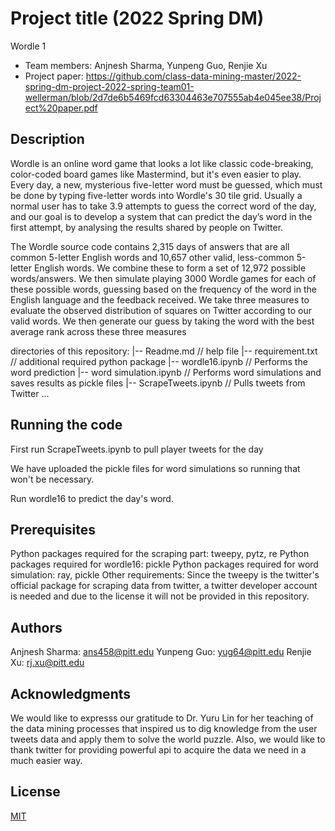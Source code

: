 # Project title (2022 Spring DM)
Wordle 1

* Team members: Anjnesh Sharma, Yunpeng Guo, Renjie Xu
* Project paper: https://github.com/class-data-mining-master/2022-spring-dm-project-2022-spring-team01-wellerman/blob/2d7de6b5469fcd63304463e707555ab4e045ee38/Project%20paper.pdf

## Description

Wordle is an online word game that looks a lot like classic code-breaking, color-coded board games like Mastermind, but it's even easier to play. Every day, a new, mysterious five-letter word must be guessed, which must be done by typing five-letter words into Wordle's 30 tile grid. Usually a normal user has to take 3.9 attempts to guess the correct word of the day, and our goal is to develop a system that can predict the day’s word in the first attempt, by analysing the results shared by people on Twitter. 

The Wordle source code contains 2,315 days of answers that are all common 5-letter English words and 10,657 other valid, less-common 5-letter English words. We combine these to form a set of 12,972 possible words/answers. We then simulate playing 3000 Wordle games for each of these possible words, guessing based on the frequency of the word in the English language and the feedback received. We take three measures to evaluate the observed distribution of squares on Twitter according to our valid words. We then generate our guess by taking the word with the best average rank across these three measures

directories of this repository:
|-- Readme.md                             // help file
|-- requirement.txt                       // additional required python package
|-- wordle16.ipynb                        // Performs the word prediction
|-- word simulation.ipynb                 // Performs word simulations and saves results as pickle files
|-- ScrapeTweets.ipynb                    // Pulls tweets from Twitter
...

## Running the code

First run ScrapeTweets.ipynb to pull player tweets for the day

We have uploaded the pickle files for word simulations so running that won't be necessary.

Run wordle16 to predict the day's word.

## Prerequisites

Python packages required for the scraping part: tweepy, pytz, re
Python packages required for wordle16: pickle
Python packages required for word simulation: ray, pickle
Other requirements: Since the tweepy is the twitter's official package for scraping data from twitter, a twitter developer account is needed and due to the license it will not be provided in this repository.

## Authors
Anjnesh Sharma: ans458@pitt.edu
Yunpeng Guo: yug64@pitt.edu
Renjie Xu: rj.xu@pitt.edu

## Acknowledgments

We would like to expresss our gratitude to Dr. Yuru Lin for her teaching of the data mining processes that inspired us to dig knowledge from the user tweets data and apply them to solve the world puzzle. Also, we would like to thank twitter for providing powerful api to acquire the data we need in a much easier way.


## License

[MIT](https://choosealicense.com/licenses/mit/)
